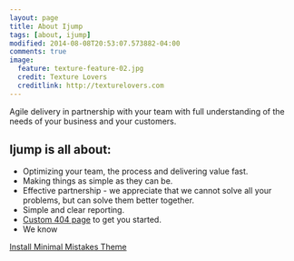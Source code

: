 ```yaml
---
layout: page
title: About Ijump
tags: [about, ijump]
modified: 2014-08-08T20:53:07.573882-04:00
comments: true
image:
  feature: texture-feature-02.jpg
  credit: Texture Lovers
  creditlink: http://texturelovers.com
---
```


Agile delivery in partnership with your team with full understanding of the needs of your business and your customers.

## Ijump is all about:

* Optimizing your team, the process and delivering value fast.
* Making things as simple as they can be.
* Effective partnership - we appreciate that we cannot solve all your problems, but can solve them better together.
* Simple and clear reporting.
* [Custom 404 page](http://mmistakes.github.io/minimal-mistakes/404.html) to get you started.
* We know 

<a markdown="0" href="{{ site.url }}/theme-setup" class="btn">Install Minimal Mistakes Theme</a>